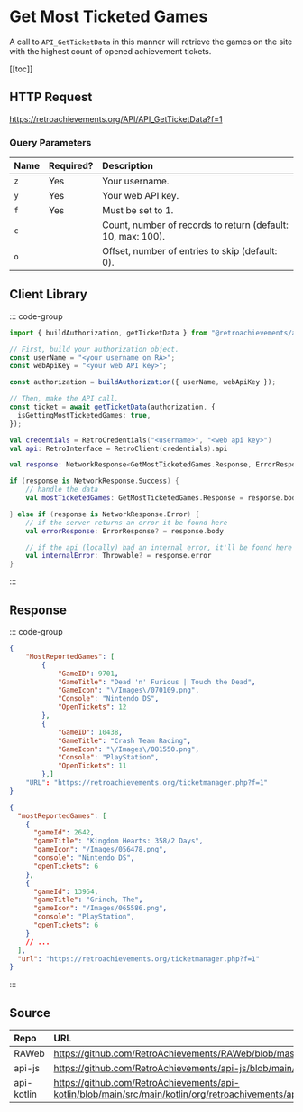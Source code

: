 <script setup>
import SampleRequest from '../../components/SampleRequest.vue';
</script>

# Get Most Ticketed Games

A call to `API_GetTicketData` in this manner will retrieve the games on the site with the highest count of opened achievement tickets.

[[toc]]

## HTTP Request

<SampleRequest httpVerb="GET">https://retroachievements.org/API/API_GetTicketData?f=1</SampleRequest>

### Query Parameters

| Name | Required? | Description                                                 |
| :--- | :-------- | :---------------------------------------------------------- |
| `z`  | Yes       | Your username.                                              |
| `y`  | Yes       | Your web API key.                                           |
| `f`  | Yes       | Must be set to 1.                                           |
| `c`  |           | Count, number of records to return (default: 10, max: 100). |
| `o`  |           | Offset, number of entries to skip (default: 0).             |

## Client Library

::: code-group

```ts [NodeJS]
import { buildAuthorization, getTicketData } from "@retroachievements/api";

// First, build your authorization object.
const userName = "<your username on RA>";
const webApiKey = "<your web API key>";

const authorization = buildAuthorization({ userName, webApiKey });

// Then, make the API call.
const ticket = await getTicketData(authorization, {
  isGettingMostTicketedGames: true,
});
```

```kotlin [Kotlin]
val credentials = RetroCredentials("<username>", "<web api key>")
val api: RetroInterface = RetroClient(credentials).api

val response: NetworkResponse<GetMostTicketedGames.Response, ErrorResponse> = api.getMostTicketedGames()

if (response is NetworkResponse.Success) {
    // handle the data
    val mostTicketedGames: GetMostTicketedGames.Response = response.body

} else if (response is NetworkResponse.Error) {
    // if the server returns an error it be found here
    val errorResponse: ErrorResponse? = response.body

    // if the api (locally) had an internal error, it'll be found here
    val internalError: Throwable? = response.error
}
```

:::

## Response

::: code-group

```json [HTTP Response]
{
	"MostReportedGames": [
		{
			"GameID": 9701,
			"GameTitle": "Dead 'n' Furious | Touch the Dead",
			"GameIcon": "\/Images\/070109.png",
			"Console": "Nintendo DS",
			"OpenTickets": 12
		},
		{
			"GameID": 10438,
			"GameTitle": "Crash Team Racing",
			"GameIcon": "\/Images\/081550.png",
			"Console": "PlayStation",
			"OpenTickets": 11
		},]
    "URL": "https://retroachievements.org/ticketmanager.php?f=1"
}
```

```json [NodeJS]
{
  "mostReportedGames": [
    {
      "gameId": 2642,
      "gameTitle": "Kingdom Hearts: 358/2 Days",
      "gameIcon": "/Images/056478.png",
      "console": "Nintendo DS",
      "openTickets": 6
    },
    {
      "gameId": 13964,
      "gameTitle": "Grinch, The",
      "gameIcon": "/Images/065586.png",
      "console": "PlayStation",
      "openTickets": 6
    }
    // ...
  ],
  "url": "https://retroachievements.org/ticketmanager.php?f=1"
}
```

:::

## Source

| Repo       | URL                                                                                                                  |
| :--------- | :------------------------------------------------------------------------------------------------------------------- |
| RAWeb      | https://github.com/RetroAchievements/RAWeb/blob/master/public/API/API_GetTicketData.php                              |
| api-js     | https://github.com/RetroAchievements/api-js/blob/main/src/ticket/getTicketData.ts                                    |
| api-kotlin | https://github.com/RetroAchievements/api-kotlin/blob/main/src/main/kotlin/org/retroachivements/api/RetroInterface.kt |
